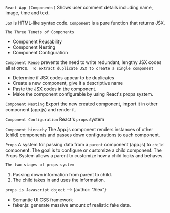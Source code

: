 `React App (Components)`
Shows user comment details including name, image, time and text.

`JSX` is HTML-like syntax code.
`Component` is a pure function that returns JSX.

`The Three Tenets of Components`
- Component Reusability
- Component Nesting
- Component Configuration

`Component Reuse` prevents the need to write redundant, lengthy JSX codes all at once.
` To extract duplicate JSX to create a single component`
- Determine if JSX codes appear to be duplicates
- Create a new component, give it a descriptive name
- Paste the JSX codes in the component.
- Make the component configurable by using React's props system.

`Component Nesting`
Export the new created component, import it in other component (app.js) and render it.

`Component Configuration`
React's `props` system

`Component hierachy`
The App.js component renders instances of other (child) components and passes down configurations to each component. 

`Props`
A system for passing data from a `parent` component (app.js) to `child` component.
The goal is to configure or customize a child component. The Props System allows a parent to customize how a child looks and behaves.

`The two stages of props system`
1. Passing down information from parent to child.
2. The child takes in and uses the information.

`props is Javascript object` <CommentDetail author="Alex"> --> {author: "Alex"}




- Semantic UI CSS framework
- faker.js: generate massive amount of realistic fake data.